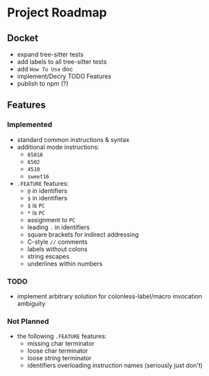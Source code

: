 # Project Roadmap

## Docket

- expand tree-sitter tests
- add labels to all tree-sitter tests
- add `How To Use` doc
- implement/Decry TODO Features
- publish to npm (?)

## Features

### Implemented

- standard common instructions & syntax
- additional mode instructions:
    - `65816`
    - `6502`
    - `4510`
    - `sweet16`
- `.FEATURE` features:
    - `@` in identifiers
    - `$` in identifiers
    - `$` is `PC`
    - `*` is `PC`
    - assignment to `PC`
    - leading `.` in identifiers
    - square brackets for indirect addressing
    - C-style `//` comments
    - labels without colons
    - string escapes
    - underlines within numbers

### TODO

- implement arbitrary solution for colonless-label/macro invocation ambiguity 

### Not Planned

- the following `.FEATURE` features:
    - missing char terminator 
    - loose char terminator
    - loose string terminator
    - identifiers overloading instruction names (seriously just don't)
